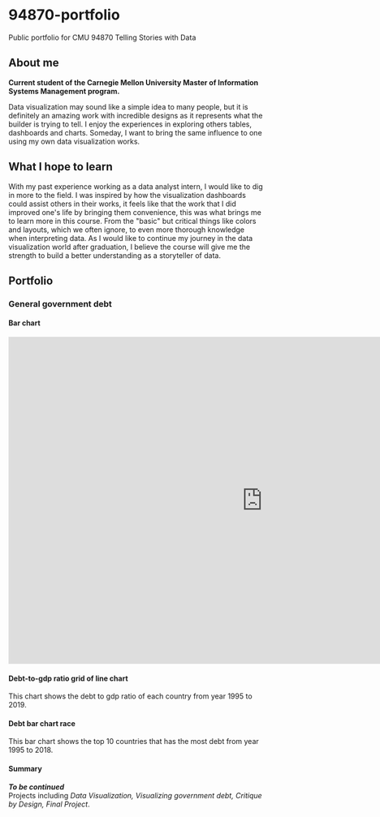 # 94870-portfolio
Public portfolio for CMU 94870 Telling Stories with Data

## About me
**Current student of the Carnegie Mellon University Master of Information Systems Management program.**  
  
Data visualization may sound like a simple idea to many people, but it is definitely an amazing work with incredible designs as it represents what the builder is trying to tell. I enjoy the experiences in exploring others tables, dashboards and charts. Someday, I want to bring the same influence to one using my own data visualization works.

## What I hope to learn
With my past experience working as a data analyst intern, I would like to dig in more to the field. I was inspired by how the visualization dashboards could assist others in their works, it feels like that the work that I did improved one's life by bringing them convenience, this was what brings me to learn more in this course. From the "basic" but critical things like colors and layouts, which we often ignore, to even more thorough knowledge when interpreting data. As I would like to continue my journey in the data visualization world after graduation, I believe the course will give me the strength to build a better understanding as a storyteller of data.

## Portfolio
### General government debt 
#### Bar chart  
<iframe src="https://data.oecd.org/chart/6S0B" width="1000" height="645" style="border: 0" mozallowfullscreen="true" webkitallowfullscreen="true" allowfullscreen="true"><a href="https://data.oecd.org/chart/6S0B" target="_blank">OECD Chart: General government debt, Total, % of GDP, Annual, 2021</a></iframe> 

#### Debt-to-gdp ratio grid of line chart  
This chart shows the debt to gdp ratio of each country from year 1995 to 2019.
<div class="flourish-embed flourish-chart" data-src="visualisation/11691411"><script src="https://public.flourish.studio/resources/embed.js"></script></div>  

#### Debt bar chart race
This bar chart shows the top 10 countries that has the most debt from year 1995 to 2018.
<div class="flourish-embed flourish-bar-chart-race" data-src="visualisation/11692043"><script src="https://public.flourish.studio/resources/embed.js"></script></div>

#### Summary
***To be continued***  
Projects including *Data Visualization, Visualizing government debt, Critique by Design, Final Project*.
